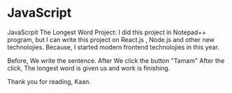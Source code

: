# JavaScript
JavaScrpit The Longest Word Project:
I did this project in Notepad++ program, but I can write this project on React.js , Node.js and other new technolojies. 
Because, I started modern frontend technolojies in this year.

Before,
We write the sentence. After We click the button "Tamam" 
After the click, The longest word is given us and work is finishing.

Thank you for reading,
Kaan.

